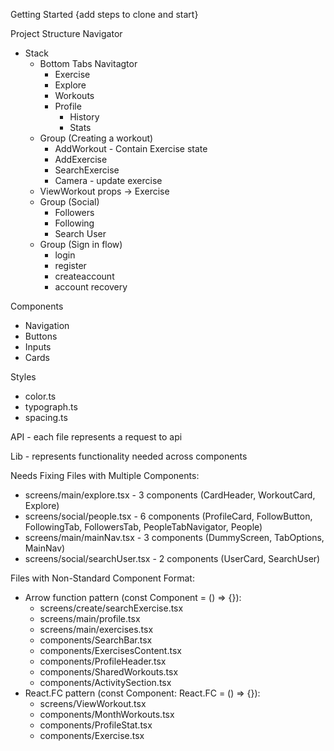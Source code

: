 Getting Started
{add steps to clone and start}


Project Structure
Navigator
- Stack
    - Bottom Tabs Navitagtor
        - Exercise 
        - Explore 
        - Workouts
        - Profile
            - History
            - Stats
    - Group (Creating a workout) 
        - AddWorkout - Contain Exercise state
        - AddExercise
        - SearchExercise
        - Camera - update exercise
    - ViewWorkout props -> Exercise
    - Group (Social)
        - Followers
        - Following
        - Search User
    - Group (Sign in flow)
        - login
        - register
        - createaccount
        - account recovery

Components
- Navigation
- Buttons
- Inputs
- Cards


Styles
- color.ts
- typograph.ts
- spacing.ts

API - each file represents a request to api 

Lib - represents functionality needed across components





Needs Fixing
Files with Multiple Components:

  - screens/main/explore.tsx - 3 components (CardHeader, WorkoutCard, Explore)
  - screens/social/people.tsx - 6 components (ProfileCard, FollowButton, FollowingTab, FollowersTab, PeopleTabNavigator, People)
  - screens/main/mainNav.tsx - 3 components (DummyScreen, TabOptions, MainNav)
  - screens/social/searchUser.tsx - 2 components (UserCard, SearchUser)

  Files with Non-Standard Component Format:

  - Arrow function pattern (const Component = () => {}):
    - screens/create/searchExercise.tsx
    - screens/main/profile.tsx
    - screens/main/exercises.tsx
    - components/SearchBar.tsx
    - components/ExercisesContent.tsx
    - components/ProfileHeader.tsx
    - components/SharedWorkouts.tsx
    - components/ActivitySection.tsx
  - React.FC pattern (const Component: React.FC = () => {}):
    - screens/ViewWorkout.tsx
    - components/MonthWorkouts.tsx
    - components/ProfileStat.tsx
    - components/Exercise.tsx







